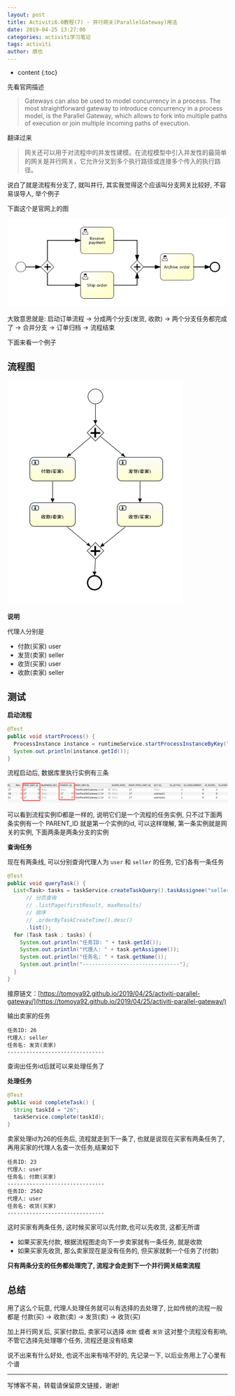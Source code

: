 ```yaml
---
layout: post
title: Activiti6.0教程(7) - 并行网关(ParallelGateway)用法
date: 2019-04-25 13:27:00
categories: activiti学习笔记
tags: activiti
author: 朋也
---
```


* content
{:toc}

先看官网描述

> Gateways can also be used to model concurrency in a process. The most straightforward gateway to introduce
> concurrency in a process model, is the Parallel Gateway, which allows to fork into multiple paths of execution or
> join multiple incoming paths of execution.

翻译过来

> 网关还可以用于对流程中的并发性建模。在流程模型中引入并发性的最简单的网关是并行网关，它允许分叉到多个执行路径或连接多个传入的执行路径。

说白了就是流程有分支了, 就叫并行, 其实我觉得这个应该叫分支网关比较好, 不容易误导人, 举个例子






下面这个是官网上的图

![](/assets/bpmn.parallel.gateway.png)

大致意思就是: 启动订单流程 -> 分成两个分支(发货, 收款) -> 两个分支任务都完成了 -> 合并分支 -> 订单归档 -> 流程结束

下面来看一个例子

## 流程图

![](/assets/QQ20190425-143036.png)

**说明**

代理人分别是

- 付款(买家)    user
- 发货(卖家)    seller
- 收货(买家)    user
- 收款(卖家)    seller

## 测试

**启动流程**

```java
@Test
public void startProcess() {
  ProcessInstance instance = runtimeService.startProcessInstanceByKey("TestParallelGateway");
  System.out.println(instance.getId());
}
```

流程启动后, 数据库里执行实例有三条

![](/assets/QQ20190425-144043.png)

可以看到流程实例ID都是一样的, 说明它们是一个流程的任务实例, 只不过下面两条实例有一个 PARENT_ID 就是第一个实例的id, 可以这样理解, 第一条实例就是网关的实例, 下面两条是两条分支的实例

**查询任务**

现在有两条线, 可以分别查询代理人为 `user` 和 `seller` 的任务, 它们各有一条任务

```java
@Test
public void queryTask() {
  List<Task> tasks = taskService.createTaskQuery().taskAssignee("seller")
      // 分页查询
      // .listPage(firstResult, maxResults)
      // 排序
      // .orderByTaskCreateTime().desc()
      .list();
  for (Task task : tasks) {
    System.out.println("任务ID: " + task.getId());
    System.out.println("代理人: " + task.getAssignee());
    System.out.println("任务名: " + task.getName());
    System.out.println("-------------------------------");
  }
}
```

接原链文：[https://tomoya92.github.io/2019/04/25/activiti-parallel-gateway/](https://tomoya92.github.io/2019/04/25/activiti-parallel-gateway/)

输出卖家的任务

```
任务ID: 26
代理人: seller
任务名: 发货(卖家)
-------------------------------
```

查询出任务id后就可以来处理任务了

**处理任务**

```java
@Test
public void completeTask() {
  String taskId = "26";
  taskService.complete(taskId);
}
```

卖家处理id为26的任务后, 流程就走到下一条了, 也就是说现在买家有两条任务了, 再用买家的代理人名查一次任务,结果如下

```
任务ID: 23
代理人: user
任务名: 付款(买家)
-------------------------------
任务ID: 2502
代理人: user
任务名: 收货(买家)
-------------------------------
```

这时买家有两条任务, 这时候买家可以先付款,也可以先收货, 这都无所谓

- 如果买家先付款, 根据流程图走向下一步卖家就有一条任务, 就是收款
- 如果买家先收货, 那么卖家现在是没有任务的, 但买家就剩一个任务了(付款)

**只有两条分支的任务都处理完了, 流程才会走到下一个并行网关结束流程**

## 总结

用了这么个玩意, 代理人处理任务就可以有选择的去处理了, 比如传统的流程一般都是 付款(买) -> 收款(卖) -> 发货(卖) -> 收货(买)

加上并行网关后, 买家付款后, 卖家可以选择 `收款` 或者 `发货` 这对整个流程没有影响, 不管它选择先处理哪个任务, 流程还是没有结束

说不出来有什么好处, 也说不出来有啥不好的, 先记录一下, 以后业务用上了心里有个谱

---

写博客不易，转载请保留原文链接，谢谢!